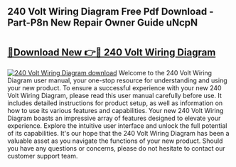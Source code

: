 ## 240 Volt Wiring Diagram Free Pdf Download - Part-P8n New Repair Owner Guide uNcpN

# <h2><a href="http://dfhm7f.blite.top/?on=240+Volt+Wiring+Diagram">🔗Download New 👉🔴 240 Volt Wiring Diagram</a></h2>

[![240 Volt Wiring Diagram download](https://i.imgur.com/lujVjoI.png)](http://dfhm7f.blite.top/?on=240+Volt+Wiring+Diagram)
Welcome to the 240 Volt Wiring Diagram user manual, your one-stop resource for understanding and using your new product. To ensure a successful experience with your new 240 Volt Wiring Diagram, please read this user manual carefully before use. It includes detailed instructions for product setup, as well as information on how to use its various features and capabilities. Your new 240 Volt Wiring Diagram boasts an impressive array of features designed to elevate your experience. Explore the intuitive user interface and unlock the full potential of its capabilities. It's our hope that the 240 Volt Wiring Diagram has been a valuable asset as you navigate the functions of your new product. Should you have any questions or concerns, please do not hesitate to contact our customer support team.
